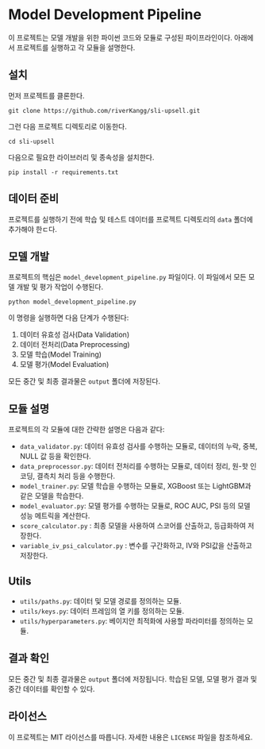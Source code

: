 
# Model Development Pipeline

이 프로젝트는 모델 개발을 위한 파이썬 코드와 모듈로 구성된 파이프라인이다. 아래에서 프로젝트를 실행하고 각 모듈을 설명한다.

## 설치

먼저 프로젝트를 클론한다.

```
git clone https://github.com/riverKangg/sli-upsell.git
```

그런 다음 프로젝트 디렉토리로 이동한다.

```
cd sli-upsell
```

다음으로 필요한 라이브러리 및 종속성을 설치한다.

```
pip install -r requirements.txt
```

## 데이터 준비

프로젝트를 실행하기 전에 학습 및 테스트 데이터를 프로젝트 디렉토리의 `data` 폴더에 추가해야 한ㄷ다.

## 모델 개발

프로젝트의 핵심은 `model_development_pipeline.py` 파일이다. 이 파일에서 모든 모델 개발 및 평가 작업이 수행된다.

```
python model_development_pipeline.py
```

이 명령을 실행하면 다음 단계가 수행된다:

1. 데이터 유효성 검사(Data Validation)
2. 데이터 전처리(Data Preprocessing)
3. 모델 학습(Model Training)
4. 모델 평가(Model Evaluation)

모든 중간 및 최종 결과물은 `output` 폴더에 저장된다.

## 모듈 설명

프로젝트의 각 모듈에 대한 간략한 설명은 다음과 같다:

- `data_validator.py`: 데이터 유효성 검사를 수행하는 모듈로, 데이터의 누락, 중복, NULL 값 등을 확인한다.
- `data_preprocessor.py`: 데이터 전처리를 수행하는 모듈로, 데이터 정리, 원-핫 인코딩, 결측치 처리 등을 수행한다.
- `model_trainer.py`: 모델 학습을 수행하는 모듈로, XGBoost 또는 LightGBM과 같은 모델을 학습한다.
- `model_evaluator.py`: 모델 평가를 수행하는 모듈로, ROC AUC, PSI 등의 모델 성능 메트릭을 계산한다.
- `score_calculator.py` : 최종 모델을 사용하여 스코어를 산출하고, 등급화하여 저장한다.
- `variable_iv_psi_calculator.py` : 변수를 구간화하고, IV와 PSI값을 산출하고 저장한다.

## Utils
- `utils/paths.py`: 데이터 및 모델 경로를 정의하는 모듈.
- `utils/keys.py`: 데이터 프레임의 열 키를 정의하는 모듈.
- `utils/hyperparameters.py`: 베이지안 최적화에 사용할 파라미터를 정의하는 모듈.

## 결과 확인

모든 중간 및 최종 결과물은 `output` 폴더에 저장됩니다. 학습된 모델, 모델 평가 결과 및 중간 데이터를 확인할 수 있다.

## 라이선스

이 프로젝트는 MIT 라이선스를 따릅니다. 자세한 내용은 `LICENSE` 파일을 참조하세요.
